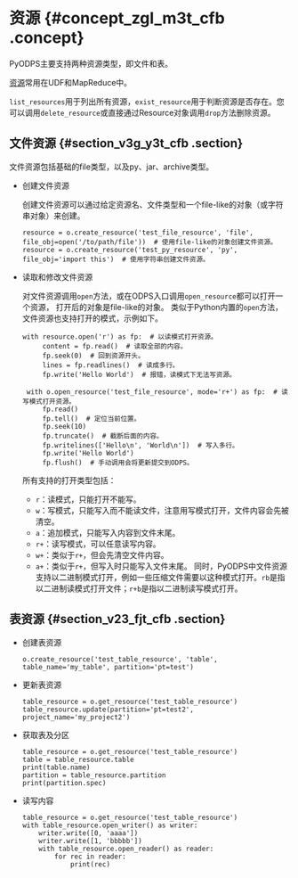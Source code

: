 # 资源 {#concept_zgl_m3t_cfb .concept}

PyODPS主要支持两种资源类型，即文件和表。

[资源](../../../../cn.zh-CN/产品简介/基本概念/资源.md#)常用在UDF和MapReduce中。

`list_resources`用于列出所有资源，`exist_resource`用于判断资源是否存在。您可以调用`delete_resource`或直接通过Resource对象调用`drop`方法删除资源。

## 文件资源 {#section_v3g_y3t_cfb .section}

文件资源包括基础的file类型，以及py、jar、archive类型。

-   创建文件资源

    创建文件资源可以通过给定资源名、文件类型和一个file-like的对象（或字符串对象）来创建。

    ``` {#codeblock_j9u_0kp_b41 .language-sql}
    resource = o.create_resource('test_file_resource', 'file', file_obj=open('/to/path/file'))  # 使用file-like的对象创建文件资源。
    resource = o.create_resource('test_py_resource', 'py', file_obj='import this')  # 使用字符串创建文件资源。
    ```

-   读取和修改文件资源

    对文件资源调用`open`方法，或在ODPS入口调用`open_resource`都可以打开一个资源， 打开后的对象是file-like的对象。 类似于Python内置的`open`方法，文件资源也支持打开的模式，示例如下。

    ``` {#codeblock_pm0_3c9_20c .language-sql}
    with resource.open('r') as fp:  # 以读模式打开资源。
         content = fp.read()  # 读取全部的内容。
         fp.seek(0)  # 回到资源开头。
         lines = fp.readlines()  # 读成多行。
         fp.write('Hello World')  # 报错，读模式下无法写资源。
    
     with o.open_resource('test_file_resource', mode='r+') as fp:  # 读写模式打开资源。
         fp.read()
         fp.tell()  # 定位当前位置。
         fp.seek(10)
         fp.truncate()  # 截断后面的内容。
         fp.writelines(['Hello\n', 'World\n'])  # 写入多行。
         fp.write('Hello World')
         fp.flush()  # 手动调用会将更新提交到ODPS。
    ```

    所有支持的打开类型包括：

    -   `r`：读模式，只能打开不能写。
    -   `w`：写模式，只能写入而不能读文件，注意用写模式打开，文件内容会先被清空。
    -   `a`：追加模式，只能写入内容到文件末尾。
    -   `r+`：读写模式，可以任意读写内容。
    -   `w+`：类似于`r+`，但会先清空文件内容。
    -   `a+`：类似于`r+`，但写入时只能写入文件末尾。
    同时，PyODPS中文件资源支持以二进制模式打开，例如一些压缩文件需要以这种模式打开。`rb`是指以二进制读模式打开文件；`r+b`是指以二进制读写模式打开。


## 表资源 {#section_v23_fjt_cfb .section}

-   创建表资源

    ``` {#codeblock_3ek_81e_lid .language-sql}
    o.create_resource('test_table_resource', 'table', table_name='my_table', partition='pt=test')
    ```

-   更新表资源

    ``` {#codeblock_h2b_82f_45f .language-sql}
    table_resource = o.get_resource('test_table_resource')
    table_resource.update(partition='pt=test2', project_name='my_project2')
    ```

-   获取表及分区

    ``` {#codeblock_dqn_4dk_lpi .language-sql}
    table_resource = o.get_resource('test_table_resource')
    table = table_resource.table
    print(table.name)
    partition = table_resource.partition
    print(partition.spec)
    ```

-   读写内容

    ``` {#codeblock_pcu_u9c_5kl .language-sql}
    table_resource = o.get_resource('test_table_resource')
    with table_resource.open_writer() as writer:
    	writer.write([0, 'aaaa'])
    	writer.write([1, 'bbbbb'])
    	with table_resource.open_reader() as reader:
    		for rec in reader:
    			print(rec)
    ```



